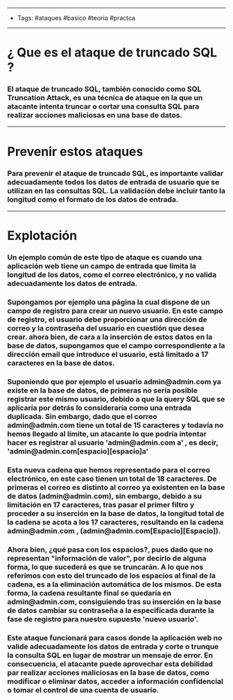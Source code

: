 ----
- Tags:  #ataques #basico #teoria #practca
----

# ¿ Que es el **ataque de truncado SQL** ? 

### El **ataque de truncado SQL**, también conocido como **SQL Truncation Attack**, es una técnica de ataque en la que un atacante intenta **truncar** o **cortar** una consulta SQL para realizar acciones maliciosas en una base de datos. 

----

# Prevenir estos ataques 

### Para prevenir el ataque de truncado SQL, es importante validar adecuadamente todos los datos de entrada de usuario que se utilizan en las consultas SQL. La validación debe incluir tanto la longitud como el formato de los datos de entrada. 

----

# Explotación 

### Un ejemplo común de este tipo de ataque es cuando una aplicación web tiene un campo de entrada que limita la longitud de los datos, como el correo electrónico, y no valida adecuadamente los datos de entrada. 

### Supongamos por ejemplo una página la cual dispone de un campo de registro para crear un nuevo usuario. En este campo de registro, el usuario debe proporcionar una dirección de correo y la contraseña del usuario en cuestión que desea crear. ahora bien, de cara a la inserción de estos datos en la base de datos, supongamos que el campo correspondiente a la dirección email que introduce el usuario, está limitado a **17 caracteres** en la base de datos. 

### Suponiendo que por ejemplo el usuario **admin\@admin.com** ya existe en la base de datos, de primeras no sería posible registrar este mismo usuario, debido a que la query SQL que se aplicaría por detrás lo consideraría como una entrada duplicada. Sin embargo, dado que el correo **admin\@admin.com** tiene un total de **15 caracteres** y todavía no hemos llegado al límite, un atacante lo que podría intentar hacer es registrar al usuario **'admin\@admin.com  a'** , es decir, **'admin\@admin.com\[espacio\]\[espacio\]a'**

### Esta nueva cadena que hemos representado para el correo electrónico, en este caso tienen un total de **18 caracteres**. De primeras el correo es distinto al correo ya existenten en la base de datos (**admin\@admin.com**), sin embargo, debido a su limitación en **17 caracteres**, tras pasar el primer filtro y proceder a su inserción en la base de datos, la longitud total de la cadena se acota a los 17 caracteres, resultando en la cadena **admin\@admin.com  ,** (**admin\@admin.com\[Espacio\]\[Espacio\])**. 

### Ahora bien, ¿qué pasa con los espacios?, pues dado que no representan "información de valor", por decirlo de alguna forma, lo que sucederá es que se **truncarán**. A lo que nos referimos con esto del **truncado de los espacios** al final de la cadena, es a la eliminación automática de los mismos. De esta forma, la cadena resultante final se quedaría en **admin\@admin.com**, consiguiendo tras su inserción en la base de datos cambiar su contraseña a la especificada durante la fase de registro para nuestro supuesto **'nuevo usuario'**. 

### Este ataque funcionará para casos donde la aplicación web no valide adecuadamente los datos de entrada y corte o trunque la consulta SQL en lugar de mostrar un mensaje de error. En consecuencia, el atacante puede aprovechar esta debilidad par realizar acciones maliciosas en la base de datos, como modificar o eliminar datos, acceder a información confidencial o tomar el control de una cuenta de usuario. 